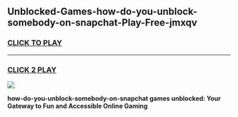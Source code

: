 
## Unblocked-Games-how-do-you-unblock-somebody-on-snapchat-Play-Free-jmxqv
<h3>
<a href="https://premium76.site?title=how-do-you-unblock-somebody-on-snapchat&ref=18A1">CLICK TO PLAY</a></h3>
<hr>

<h3>
<a href="https://premium76.site?title=how-do-you-unblock-somebody-on-snapchat&ref=18A1">CLICK 2 PLAY</a>
  
</h3>

<a href="https://premium76.site?title=how-do-you-unblock-somebody-on-snapchat&ref=18A1"><img src="https://clearcache.store/games.png"></a>


**how-do-you-unblock-somebody-on-snapchat games unblocked: Your Gateway to Fun and Accessible Online Gaming**

